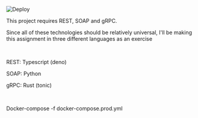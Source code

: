 ![Deploy](https://github.com/Mutestock/mini-project-loner-edition/workflows/deploy/badge.svg)

<p> This project requires REST, SOAP and gRPC. </p>
<p> Since all of these technologies should be relatively universal, I'll be making this assignment in three different languages as an exercise </p>
<br>
<p> REST: Typescript (deno) </p>
<p> SOAP: Python </p>
<p> gRPC: Rust (tonic) </p>
<br>
<p>Docker-compose -f docker-compose.prod.yml<p>
